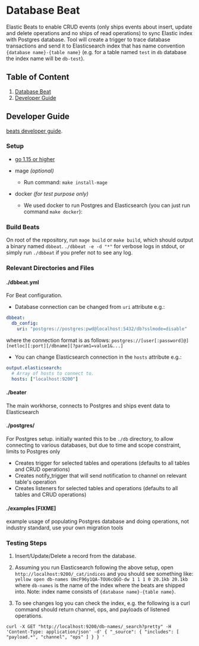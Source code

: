 # Database Beat

Elastic Beats to enable CRUD events (only ships events about insert, update and delete operations and no ships of read operations) to sync Elastic index with
Postgres database. Tool will create a trigger to trace database
transactions and send it to Elasticsearch index that has name
convention `{database name}-{table name}`
(e.g. for a table named `test` in `db` database the index name will be `db-test`).

## Table of Content
1. [Database Beat](#database-beat)
1. [Developer Guide](#developer-guide)


## Developer Guide
[beats developer guide](https://www.elastic.co/guide/en/beats/libbeat/current/new-beat.html).


### Setup
- [go 1.15 or higher](https://golang.org/doc/install)
- mage *(optional)*
  * Run command: `make install-mage`

- docker *(for test purpose only)*
  * We used docker to run Postgres and Elasticsearch (you can just run command `make docker`):

### Build Beats

On root of the repository, run `mage build` or `make build`, which should output a binary named `dbbeat`. `./dbbeat -e -d "*"` for verbose logs in stdout, or simply run `./dbbeat` if you prefer not to see any log.

### Relevant Directories and Files
#### ./dbbeat.yml
For Beat configuration.

- Database connection can be changed from `uri` attribute e.g.:
```yaml
dbbeat:
  db_config:
    uri: "postgres://postgres:pwd@localhost:5432/db?sslmode=disable"
```
where the connection format is as follows:
`postgres://[user[:password]@][netloc][:port][/dbname][?param1=value1&...]`

- You can change Elasticsearch connection in the `hosts` attribute e.g.:
```yaml
output.elasticsearch:
  # Array of hosts to connect to.
  hosts: ["localhost:9200"]
```
#### ./beater
The main workhorse, connects to Postgres and ships event data to Elasticsearch
#### ./postgres/
For Postgres setup. initially wanted this to be `./db` directory, to allow connecting to various databases, but due to time and scope constraint, limits to Postgres only
- Creates trigger for selected tables and operations (defaults to all tables and CRUD operations)
- Creates notify_trigger that will send notification to channel on relevant table's operation
- Creates listeners for selected tables and operations (defaults to all tables and CRUD operations)
#### ./examples [FIXME]
example usage of populating Postgres database and doing operations, not industry standard, use your own migration tools

### Testing Steps

1. Insert/Update/Delete a record from the database.

1. Assuming you run Elasticsearch following the above setup,
open `http://localhost:9200/_cat/indices`
and you should see something like:
```yellow open db-names UmcF96y1QA-TOU6cQGO-dw 1 1 1 0 20.1kb 20.1kb```
where `db-names` is the name of the index where the beats are shipped into.
   Note: index name consists of `{database name}-{table name}`.

1. To see changes log you can check the index, e.g. the following is a curl command should return channel, ops, and payloads of listened operations.
```shell
curl -X GET "http://localhost:9200/db-names/_search?pretty" -H 'Content-Type: application/json' -d' { "_source": { "includes": [ "payload.*", "channel", "ops" ] } } '
```

